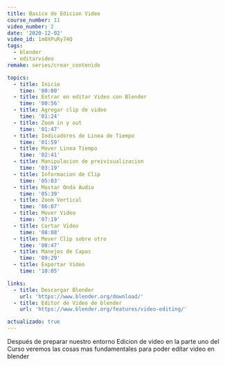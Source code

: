 ```yaml
---
title: Basico de Edicion Video
course_number: 11
video_number: 2
date: '2020-12-02'
video_id: 1m0XPuRy74Q
tags:
  - blender
  - editarvideo
remake: series/crear_contenido

topics:
  - title: Inicio
    time: '00:00'
  - title: Entrar en editar Video con Blender
    time: '00:56'
  - title: Agregar clip de video
    time: '01:24'
  - title: Zoom in y out
    time: '01:47'
  - title: Indicadores de Linea de Tiempo
    time: '01:59'
  - title: Mover Linea Tiempo
    time: '02:41'
  - title: Manipulacion de preivisualizacion
    time: '03:19'
  - title: Informacion de Clip
    time: '05:03'
  - title: Mostar Onda Audio
    time: '05:39'
  - title: Zoom Vertical
    time: '06:07'
  - title: Mover Video
    time: '07:19'
  - title: Cortar Video
    time: '08:08'
  - title: Mover Clip sobre otro
    time: '08:47'
  - title: Manejos de Capas
    time: '09:29'
  - title: Exportar Video
    time: '10:05'

links:
  - title: Descargar Blender
    url: 'https://www.blender.org/download/'
  - title: Editor de Video de blender
    url: 'https://www.blender.org/features/video-editing/'

actualizado: true
---
```


Después de preparar nuestro entorno Edicion de video en la parte uno del Curso veremos las cosas mas fundamentales para poder editar video en blender

